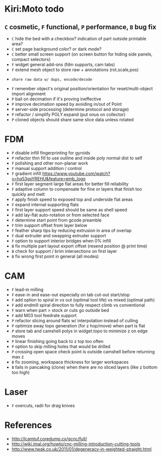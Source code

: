 # Kiri:Moto todo

## `C` cosmetic, `F` functional, `P` performance, `B` bug fix

* `C` hide the bed with a checkbox? indication of part outside printable area?
* `C` set page background color? or dark mode?
* `C` better small screen support (on screen button for hiding side panels, compact selectors)
* `F` widget general add-ons (fdm supports, cam tabs)
* `F` extend mesh object to store raw + annotations (rot,scale,pos)
*     share raw data w/ dups, encode/decode
* `F` remember object's original position/orientation for reset/multi-object import alignment
* `P` bail on decimation if it's proving ineffective
* `P` improve decimation speed by avoiding in/out of Point
* `P` server-side processing (determine protocol and storage)
* `P` refactor / simplify POLY.expand (put onus on collector)
* `P` cloned objects should share same slice data unless rotated

# FDM

* `P` disable infill fingerprinting for gyroids
* `P` refactor thin fill to use outline and inside poly normal dist to self
* `F` polishing and other non-planar work
* `F` manual support addition / control
* `F` gradient infill https://www.youtube.com/watch?v=hq53gsYREHU&feature=emb_logo
* `F` first layer segment large flat areas for better fill reliability
* `F` adaptive column to compensate for fine or layers that finish too quickly and melt
* `F` apply finish speed to exposed top and underside flat areas
* `F` expand internal supporting flats
* `F` first layer support speed should be same as shell speed
* `F` add lay-flat auto-rotation or from selected face
* `F` determine start point from gcode preamble
* `F` trim support offset from layer below
* `F` feather sharp tips by reducing extrusion in area of overlap
* `F` dual extruder and swapping extruder support
* `F` option to support interior bridges when 0% infill
* `B` fix multiple part layout export offset (resend position @ print time)
* `B` check for support / brim intersections on first layer
* `B` fix wrong first point in general (all modes)

# CAM

* `F` lead-in milling
* `F` ease-in and ease-out especially on tab cut-out start/stop
* `F` add option to spiral in vs out (optimal tool life) vs mixed (optimal path)
* `F` add endmill spiral direction to fully respect climb vs conventional
* `F` warn when part > stock or cuts go outside bed
* `F` add M03 tool feedrate support
* `P` refactor slicing around flats w/ interpolation instead of culling
* `P` optimize away topo generation (for z hop/move) when part is flat
* `P` store tab and camshell polys in widget.topo to minimize z on edge moves
* `P` linear finishing going back to z top too often
* `P` option to skip milling holes that would be drilled
* `P` crossing open space check point is outside camshell before returning max z
* `B` fix zooming, workspace thickness for larger workspaces
* `B` fails in pancaking (clone) when there are no sliced layers (like z bottom too high)

# Laser

* `F` overcuts, radii for drag knives

# References

* http://lcamtuf.coredump.cx/gcnc/full/
* http://wiki.imal.org/howto/cnc-milling-introduction-cutting-tools
* http://www.twak.co.uk/2011/01/degeneracy-in-weighted-straight.html
